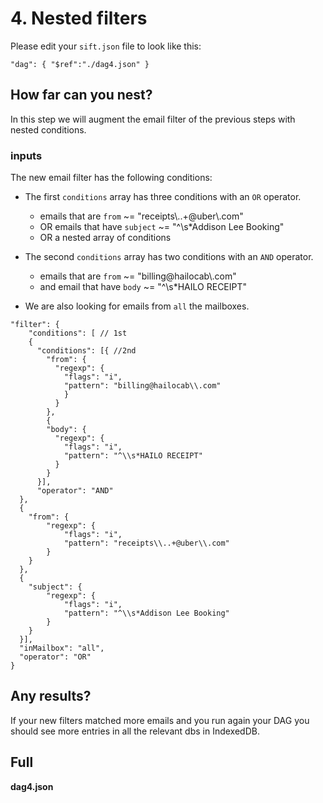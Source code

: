 # 4. Nested filters

Please edit your `sift.json` file to look like this:

`"dag": { "$ref":"./dag4.json" }`

## How far can you nest?

In this step we will augment the email filter of the previous steps with nested conditions.

### inputs

The new email filter has the following conditions:

* The first `conditions` array has three conditions with an `OR` operator.
    - emails that are `from` ~= "receipts\\..+@uber\\.com"
    - OR emails that have `subject` ~= "^\\s*Addison Lee Booking"
    - OR a nested array of conditions 

* The second `conditions` array has two conditions with an `AND` operator.
    - emails that are `from` ~= "billing@hailocab\\.com"
    - and email that have `body` ~= "^\\s*HAILO RECEIPT"

* We are also looking for emails from `all` the mailboxes.


```
"filter": {
    "conditions": [ // 1st
    {
      "conditions": [{ //2nd
        "from": {
          "regexp": {
            "flags": "i",
            "pattern": "billing@hailocab\\.com"
            }
          }
        },
        {
        "body": {
          "regexp": {
            "flags": "i",
            "pattern": "^\\s*HAILO RECEIPT"
          }
        }
      }],
      "operator": "AND"
  },
  {
    "from": {
        "regexp": {
            "flags": "i",
            "pattern": "receipts\\..+@uber\\.com"
        }
    }
  },
  {
    "subject": {
        "regexp": {
            "flags": "i",
            "pattern": "^\\s*Addison Lee Booking"
        }
    }
  }],
  "inMailbox": "all",
  "operator": "OR"
}
```

## Any results?


If your new filters matched more emails and you run again your DAG you should see more entries in all the relevant dbs in IndexedDB.

## Full

**dag4.json**